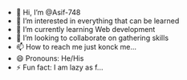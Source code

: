 - 👋 Hi, I’m @Asif-748
- 👀 I’m interested in everything that can be learned
- 🌱 I’m currently learning Web development
- 💞️ I’m looking to collaborate on gathering skills
- 📫 How to reach me just konck me...
- 😄 Pronouns: He/His
- ⚡ Fun fact: I am lazy as f...

<!---
Asif-748/Asif-748 is a ✨ special ✨ repository because its `README.md` (this file) appears on your GitHub profile.
You can click the Preview link to take a look at your changes.
--->

